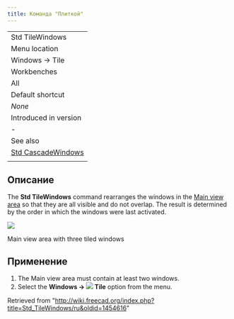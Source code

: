 ```yaml
---
title: Команда "Плиткой"
---
```

|  |
| --- |
| Std TileWindows |
| Menu location |
| Windows → Tile |
| Workbenches |
| All |
| Default shortcut |
| *None* |
| Introduced in version |
| - |
| See also |
| [Std CascadeWindows](/Std_CascadeWindows "Std CascadeWindows") |
|  |

## Описание

The **Std TileWindows** command rearranges the windows in the [Main view area](/Main_view_area "Main view area") so that they are all visible and do not overlap. The result is determined by the order in which the windows were last activated.

![](/images/Std_TileWindows_example.png)

Main view area with three tiled windows

## Применение

1. The Main view area must contain at least two windows.
2. Select the **Windows → ![](/images/Std_TileWindows.svg) Tile** option from the menu.

Retrieved from "<http://wiki.freecad.org/index.php?title=Std_TileWindows/ru&oldid=1454616>"